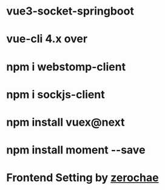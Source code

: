 # vue3-socket-springboot
# vue-cli 4.x over
# npm i webstomp-client
# npm i sockjs-client
# npm install vuex@next
# npm install moment --save

# Frontend Setting by [zerochae](https://github.com/zerochae)
